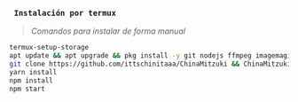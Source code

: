 
### **` Instalación por termux`**

> *Comandos para instalar de forma manual*
```bash
termux-setup-storage
apt update && apt upgrade && pkg install -y git nodejs ffmpeg imagemagick yarn
git clone https://github.com/ittschinitaaa/ChinaMitzuki && ChinaMitzuki
yarn install
npm install
npm start
```
